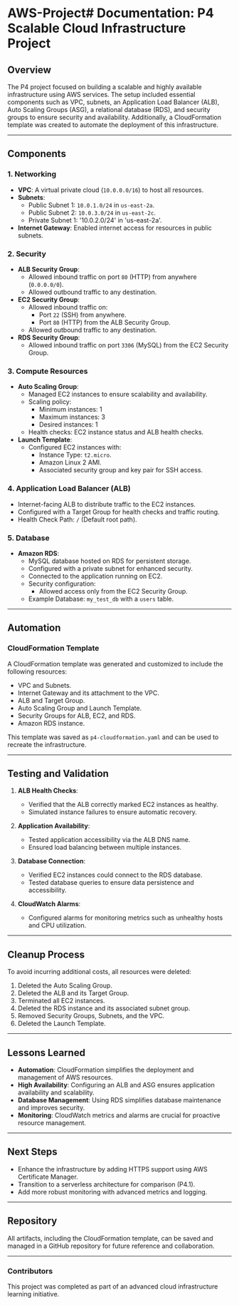 # AWS-Project# Documentation: P4 Scalable Cloud Infrastructure Project

## Overview
The P4 project focused on building a scalable and highly available infrastructure using AWS services. The setup included essential components such as VPC, subnets, an Application Load Balancer (ALB), Auto Scaling Groups (ASG), a relational database (RDS), and security groups to ensure security and availability. Additionally, a CloudFormation template was created to automate the deployment of this infrastructure.

---

## Components

### 1. **Networking**
- **VPC**: A virtual private cloud (`10.0.0.0/16`) to host all resources.
- **Subnets**:
  - Public Subnet 1: `10.0.1.0/24` in `us-east-2a`.
  - Public Subnet 2: `10.0.3.0/24` in `us-east-2c`.
  - Private Subnet 1: '10.0.2.0/24' in 'us-east-2a'.
- **Internet Gateway**: Enabled internet access for resources in public subnets.

### 2. **Security**
- **ALB Security Group**:
  - Allowed inbound traffic on port `80` (HTTP) from anywhere (`0.0.0.0/0`).
  - Allowed outbound traffic to any destination.
- **EC2 Security Group**:
  - Allowed inbound traffic on:
    - Port `22` (SSH) from anywhere.
    - Port `80` (HTTP) from the ALB Security Group.
  - Allowed outbound traffic to any destination.
- **RDS Security Group**:
  - Allowed inbound traffic on port `3306` (MySQL) from the EC2 Security Group.

### 3. **Compute Resources**
- **Auto Scaling Group**:
  - Managed EC2 instances to ensure scalability and availability.
  - Scaling policy:
    - Minimum instances: 1
    - Maximum instances: 3
    - Desired instances: 1
  - Health checks: EC2 instance status and ALB health checks.
- **Launch Template**:
  - Configured EC2 instances with:
    - Instance Type: `t2.micro`.
    - Amazon Linux 2 AMI.
    - Associated security group and key pair for SSH access.

### 4. **Application Load Balancer (ALB)**
- Internet-facing ALB to distribute traffic to the EC2 instances.
- Configured with a Target Group for health checks and traffic routing.
- Health Check Path: `/` (Default root path).

### 5. **Database**
- **Amazon RDS**:
  - MySQL database hosted on RDS for persistent storage.
  - Configured with a private subnet for enhanced security.
  - Connected to the application running on EC2.
  - Security configuration:
    - Allowed access only from the EC2 Security Group.
  - Example Database: `my_test_db` with a `users` table.

---

## Automation

### **CloudFormation Template**
A CloudFormation template was generated and customized to include the following resources:
- VPC and Subnets.
- Internet Gateway and its attachment to the VPC.
- ALB and Target Group.
- Auto Scaling Group and Launch Template.
- Security Groups for ALB, EC2, and RDS.
- Amazon RDS instance.

This template was saved as `p4-cloudformation.yaml` and can be used to recreate the infrastructure.

---

## Testing and Validation
1. **ALB Health Checks**:
   - Verified that the ALB correctly marked EC2 instances as healthy.
   - Simulated instance failures to ensure automatic recovery.

2. **Application Availability**:
   - Tested application accessibility via the ALB DNS name.
   - Ensured load balancing between multiple instances.

3. **Database Connection**:
   - Verified EC2 instances could connect to the RDS database.
   - Tested database queries to ensure data persistence and accessibility.

4. **CloudWatch Alarms**:
   - Configured alarms for monitoring metrics such as unhealthy hosts and CPU utilization.

---

## Cleanup Process
To avoid incurring additional costs, all resources were deleted:
1. Deleted the Auto Scaling Group.
2. Deleted the ALB and its Target Group.
3. Terminated all EC2 instances.
4. Deleted the RDS instance and its associated subnet group.
5. Removed Security Groups, Subnets, and the VPC.
6. Deleted the Launch Template.

---

## Lessons Learned
- **Automation**: CloudFormation simplifies the deployment and management of AWS resources.
- **High Availability**: Configuring an ALB and ASG ensures application availability and scalability.
- **Database Management**: Using RDS simplifies database maintenance and improves security.
- **Monitoring**: CloudWatch metrics and alarms are crucial for proactive resource management.

---

## Next Steps
- Enhance the infrastructure by adding HTTPS support using AWS Certificate Manager.
- Transition to a serverless architecture for comparison (P4.1).
- Add more robust monitoring with advanced metrics and logging.

---

## Repository
All artifacts, including the CloudFormation template, can be saved and managed in a GitHub repository for future reference and collaboration.

---

### Contributors
This project was completed as part of an advanced cloud infrastructure learning initiative.

